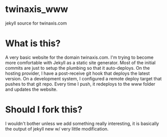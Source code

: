 # twinaxis_www
jekyll source for twinaxis.com

# What is this?
A very basic website for the domain twinaxis.com.  I'm trying to become more comfortable with Jekyll as a static site generator.  Most of the initial commits are just to setup the plumbing so that it auto-deploys.  On the hosting provider, I have a post-receive git hook that deploys the latest version.  On a development system, I configured a remote deploy target that pushes to that git repo.  Every time I push, it redeploys to the www folder and updates the website.  

# Should I fork this?
I wouldn't bother unless we add something really interesting, it is basically the output of jekyll new w/ very little modification.

